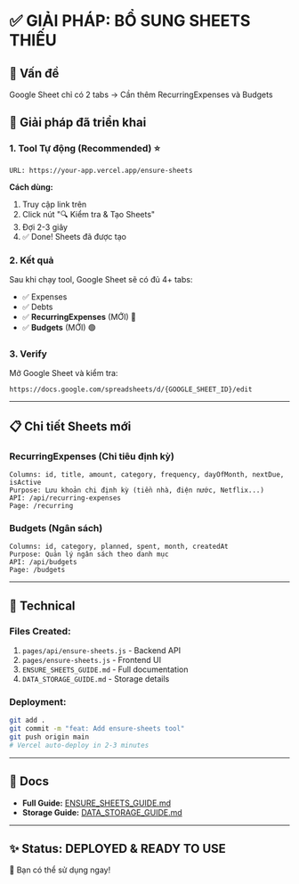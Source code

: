 # ✅ GIẢI PHÁP: BỔ SUNG SHEETS THIẾU

## 🎯 Vấn đề
Google Sheet chỉ có 2 tabs → Cần thêm RecurringExpenses và Budgets

## 🚀 Giải pháp đã triển khai

### 1. Tool Tự động (Recommended) ⭐
```
URL: https://your-app.vercel.app/ensure-sheets
```

**Cách dùng:**
1. Truy cập link trên
2. Click nút "🔍 Kiểm tra & Tạo Sheets"
3. Đợi 2-3 giây
4. ✅ Done! Sheets đã được tạo

### 2. Kết quả
Sau khi chạy tool, Google Sheet sẽ có đủ 4+ tabs:
- ✅ Expenses
- ✅ Debts
- ✅ **RecurringExpenses** (MỚI) 🔵
- ✅ **Budgets** (MỚI) 🟢

### 3. Verify
Mở Google Sheet và kiểm tra:
```
https://docs.google.com/spreadsheets/d/{GOOGLE_SHEET_ID}/edit
```

---

## 📋 Chi tiết Sheets mới

### RecurringExpenses (Chi tiêu định kỳ)
```
Columns: id, title, amount, category, frequency, dayOfMonth, nextDue, isActive
Purpose: Lưu khoản chi định kỳ (tiền nhà, điện nước, Netflix...)
API: /api/recurring-expenses
Page: /recurring
```

### Budgets (Ngân sách)
```
Columns: id, category, planned, spent, month, createdAt
Purpose: Quản lý ngân sách theo danh mục
API: /api/budgets
Page: /budgets
```

---

## 🔧 Technical

### Files Created:
1. `pages/api/ensure-sheets.js` - Backend API
2. `pages/ensure-sheets.js` - Frontend UI
3. `ENSURE_SHEETS_GUIDE.md` - Full documentation
4. `DATA_STORAGE_GUIDE.md` - Storage details

### Deployment:
```bash
git add .
git commit -m "feat: Add ensure-sheets tool"
git push origin main
# Vercel auto-deploy in 2-3 minutes
```

---

## 📖 Docs
- **Full Guide:** [ENSURE_SHEETS_GUIDE.md](./ENSURE_SHEETS_GUIDE.md)
- **Storage Guide:** [DATA_STORAGE_GUIDE.md](./DATA_STORAGE_GUIDE.md)

---

## ✨ Status: DEPLOYED & READY TO USE

🎉 Bạn có thể sử dụng ngay!
